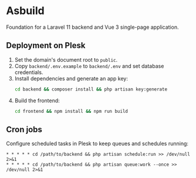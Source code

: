 # Asbuild

Foundation for a Laravel 11 backend and Vue 3 single-page application.

## Deployment on Plesk

1. Set the domain's document root to `public`.
2. Copy `backend/.env.example` to `backend/.env` and set database credentials.
3. Install dependencies and generate an app key:
   ```bash
   cd backend && composer install && php artisan key:generate
   ```
4. Build the frontend:
   ```bash
   cd frontend && npm install && npm run build
   ```

## Cron jobs

Configure scheduled tasks in Plesk to keep queues and schedules running:

```
* * * * * cd /path/to/backend && php artisan schedule:run >> /dev/null 2>&1
* * * * * cd /path/to/backend && php artisan queue:work --once >> /dev/null 2>&1
```
